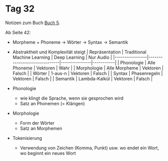 # Tag 32

Notizen zum Buch [Buch 5](../Buch5.md).

Ab Seite 42:
* Morpheme + Phoneme -> Wörter -> Syntax -> Semantik
* Abstraktheit und Komplexität steigt
| Repräsentation | Traditional Machine Learning | Deep Learning | Nur Audio |
|----------------|------------------------------|---------------|-----------|
| Phonologie     | Alle Phoneme                 | Vektoren      | Wahr      |
| Morphologie    | Alle Morpheme                | Vektoren      | Falsch    |
| Wörter         | 1-aus-n                      | Vektoren      | Falsch    |
| Syntax         | Phasenregeln                 | Vektoren      | Falsch    |
| Semantik       | Lambda-Kalkül                | Vektoren      | Falsch    |

* Phonologie
  - wie klingt die Sprache, wenn sie gesprochen wird
  - Satz an Phonemen (= Klängen)

* Morphologie
  - Form der Wörter
  - Satz an Morphemen

* Tokenisierung
  - Verwendung von Zeichen (Komma, Punkt) usw. wo endet ein Wort, wo beginnt ein neues Wort
